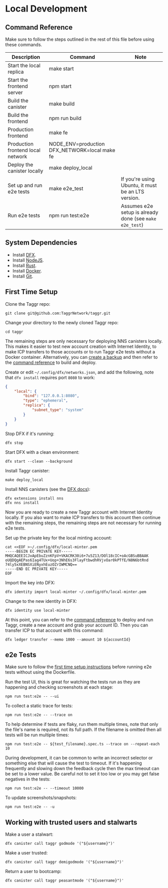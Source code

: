 # Local Development

## Command Reference

Make sure to follow the steps outlined in the rest of this file before using these commands.

| Description                       | Command                                       | Note                                                    |
| --------------------------------- | --------------------------------------------- | ------------------------------------------------------- |
| Start the local replica           | make start                                    |                                                         |
| Start the frontend server         | npm start                                     |                                                         |
| Build the canister                | make build                                    |                                                         |
| Build the frontend                | npm run build                                 |                                                         |
| Production frontend               | make fe                                       |                                                         |
| Production frontend local network | NODE_ENV=production DFX_NETWORK=local make fe |                                                         |
| Deploy the canister locally       | make deploy_local                             |                                                         |
| Set up and run e2e tests          | make e2e_test                                 | If you're using Ubuntu, it must be an LTS version.      |
| Run e2e tests                     | npm run test:e2e                              | Assumes e2e setup is already done (see `make e2e_test`) |

## System Dependencies

-   Install [DFX](https://internetcomputer.org/docs/current/developer-docs/setup/install/).
-   Install [NodeJS](https://nodejs.org/).
-   Install [Rust](https://www.rust-lang.org/).
-   Install [Docker](https://www.docker.com/).
-   Install [Git](https://git-scm.com/).

## First Time Setup

Clone the Taggr repo:

```shell
git clone git@github.com:TaggrNetwork/taggr.git
```

Change your directory to the newly cloned Taggr repo:

```shell
cd taggr
```

The remaining steps are only necessary for deploying NNS canisters locally. This makes it easier to test new account creation with Internet Identity, to make ICP transfers to those accounts or to run Taggr e2e tests without a Docker container. Alternatively, you can [create a backup](#creating-and-restoring-backups) and then refer to the [command reference](#command-reference) to build and deploy.

Create or edit `~/.config/dfx/networks.json`, and add the following, note that `dfx install` requires port `8080` to work:

```json
{
    "local": {
        "bind": "127.0.0.1:8080",
        "type": "ephemeral",
        "replica": {
            "subnet_type": "system"
        }
    }
}
```

Stop DFX if it's running:

```shell
dfx stop
```

Start DFX with a clean environment:

```shell
dfx start --clean --background
```

Install Taggr canister:

```shell
make deploy_local
```

Install NNS canisters (see the [DFX docs](https://github.com/dfinity/sdk/blob/master/docs/cli-reference/dfx-nns.md)):

```shell
dfx extensions install nns
dfx nns install
```

Now you are ready to create a new Taggr account with Internet Identity locally. If you also want to make ICP transfers to this account then continue with the remaining steps, the remaining steps are not necessary for running e2e tests.

Set up the private key for the local minting account:

```shell
cat <<EOF >~/.config/dfx/local-minter.pem
-----BEGIN EC PRIVATE KEY-----
MHQCAQEEICJxApEbuZznKFpV+VKACRK30i6+7u5Z13/DOl18cIC+oAcGBSuBBAAK
oUQDQgAEPas6Iag4TUx+Uop+3NhE6s3FlayFtbwdhRVjvOar0kPTfE/N8N6btRnd
74ly5xXEBNSXiENyxhEuzOZrIWMCNQ==
-----END EC PRIVATE KEY-----
EOF
```

Import the key into DFX:

```shell
dfx identity import local-minter ~/.config/dfx/local-minter.pem
```

Change to the new identity in DFX:

```shell
dfx identity use local-minter
```

At this point, you can refer to the [command reference](#command-reference) to deploy and run Taggr, create a new account and grab your account ID. Then you can transfer ICP to that account with this command:

```shell
dfx ledger transfer --memo 1000 --amount 10 ${accountId}
```

## e2e Tests

Make sure to follow the [first time setup instructions](#first-time-setup) before running e2e tests without using the Dockerfile.

Run the test UI, this is great for watching the tests run as they are happening and checking screenshots at each stage:

```shell
npm run test:e2e -- --ui
```

To collect a static trace for tests:

```shell
npm run test:e2e -- --trace on
```

To help determine if tests are flaky, run them multiple times, note that only the file's name is required, not its full path. If the filename is omitted then all tests will be run multiple times:

```shell
npm run test:e2e -- ${test_filename}.spec.ts --trace on --repeat-each 10
```

During development, it can be common to write an incorrect selector or something else that will cause the test to timeout. If it's happening frequently and slowing down the feedback cycle then the max timeout can be set to a lower value. Be careful not to set it too low or you may get false negatives in the tests:

```shell
npm run test:e2e -- --timeout 10000
```

To update screenshots/snapshots:

```shell
npm run test:e2e -- -u
```

## Working with trusted users and stalwarts

Make a user a stalwart:

```shell
dfx canister call taggr godmode '("${username}")'
```

Make a user trusted:

```shell
dfx canister call taggr demigodmode '("${username}")'
```

Return a user to bootcamp:

```shell
dfx canister call taggr peasantmode '("${username}")'
```
